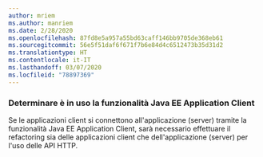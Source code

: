 ```yaml
---
author: mriem
ms.author: manriem
ms.date: 2/28/2020
ms.openlocfilehash: 87fd8e5a957a55bd63caff146bb9705de368eb61
ms.sourcegitcommit: 56e5f51daf6f671f7b6e84d4c6512473b35d31d2
ms.translationtype: HT
ms.contentlocale: it-IT
ms.lasthandoff: 03/07/2020
ms.locfileid: "78897369"
---
```

### <a name="determine-whether-the-java-ee-application-client-feature-is-in-use"></a>Determinare è in uso la funzionalità Java EE Application Client

Se le applicazioni client si connettono all'applicazione (server) tramite la funzionalità Java EE Application Client, sarà necessario effettuare il refactoring sia delle applicazioni client che dell'applicazione (server) per l'uso delle API HTTP.
